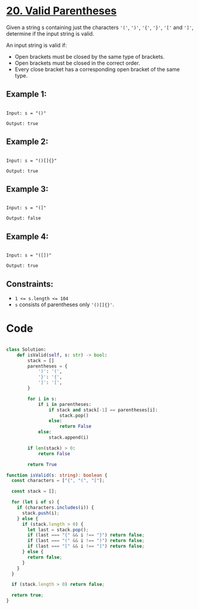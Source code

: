 # [20. Valid Parentheses](https://leetcode.com/problems/valid-parentheses/description/)

Given a string s containing just the characters `'('`, `')'`, `'{'`, `'}'`, `'['` and `']'`, determine if the input string is valid.

An input string is valid if:

- Open brackets must be closed by the same type of brackets.
- Open brackets must be closed in the correct order.
- Every close bracket has a corresponding open bracket of the same type.

## Example 1:

```

Input: s = "()"

Output: true

```

## Example 2:

```

Input: s = "()[]{}"

Output: true

```

## Example 3:

```

Input: s = "(]"

Output: false

```

## Example 4:

```

Input: s = "([])"

Output: true

```

## Constraints:

- `1 <= s.length <= 104`
- `s` consists of parentheses only `'()[]{}'`.

# Code

```python

class Solution:
    def isValid(self, s: str) -> bool:
        stack = []
        parentheses = {
            ')': '(',
            '}': '{',
            ']': '[',
        }

        for i in s:
            if i in parentheses:
                if stack and stack[-1] == parentheses[i]:
                    stack.pop()
                else:
                    return False
            else:
                stack.append(i)

        if len(stack) > 0:
            return False

        return True

```

```ts
function isValid(s: string): boolean {
  const characters = ["{", "(", "["];

  const stack = [];

  for (let i of s) {
    if (characters.includes(i)) {
      stack.push(i);
    } else {
      if (stack.length > 0) {
        let last = stack.pop();
        if (last === "{" && i !== "}") return false;
        if (last === "(" && i !== ")") return false;
        if (last === "[" && i !== "]") return false;
      } else {
        return false;
      }
    }
  }

  if (stack.length > 0) return false;

  return true;
}
```
